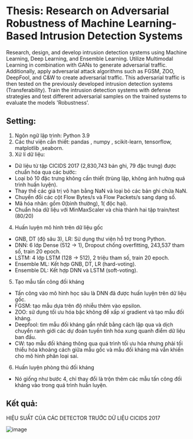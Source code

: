 # Thesis: Research on Adversarial Robustness of Machine Learning-Based Intrusion Detection Systems


Research, design, and develop intrusion detection systems using Machine Learning, Deep Learning, and Ensemble Learning.
Utilize Multimodal Learning in combination with GANs to generate adversarial traffic. Additionally, apply adversarial attack algorithms such as FGSM, ZOO, DeepFool, and C&W to create adversarial traffic.
This adversarial traffic is then tested on the previously developed intrusion detection systems (Transferability).
Train the intrusion detection systems with defense strategies and test different adversarial samples on the trained systems to evaluate the models 'Robustness’.


## Setting:
1.	Ngôn ngữ lập trình: Python 3.9
2.	Các thư viện cần thiết: pandas , numpy , scikit-learn,  tensorflow,  matplotlib ,seaborn.
3.	Xử lí dữ liệu: 
-	Dữ liệu từ tập CICIDS 2017 (2,830,743 bản ghi, 79 đặc trưng) được chuẩn hóa qua các bước:
-	Loại bỏ 10 đặc trưng không cần thiết (trùng lặp, không ảnh hưởng quá trình huấn luyện).
-	Thay thế các giá trị vô hạn bằng NaN và loại bỏ các bản ghi chứa NaN.
-	Chuyển đổi các cột Flow Bytes/s và Flow Packets/s sang dạng số.
-	Mã hóa nhãn: gồm 0(bình thường), 1( độc hại).
-	Chuẩn hóa dữ liệu với MinMaxScaler và chia thành hai tập train/test (80/20)
4.	Huấn luyện mô hình trên dữ liệu gốc 
-	GNB, DT (độ sâu 3), LR: Sử dụng thư viện hỗ trợ trong Python.
-	DNN: 6 lớp Dense (512 → 1), Dropout chống overfitting, 243,537 tham số, train 20 epoch.
-	LSTM: 4 lớp LSTM (128 → 512), 2 triệu tham số, train 20 epoch.
-	Ensemble ML: Kết hợp GNB, DT, LR (hard-voting).
-	Ensemble DL: Kết hợp DNN và LSTM (soft-voting).
5.	Tạo mẫu tấn công đối kháng
-	Tấn công vào mô hình học sâu là DNN đã được huấn luyện trên dữ liệu gốc.
-	 FGSM: tạo mẫu dựa trên độ nhiễu thêm vào epsilon.
-	ZOO: sử dụng tối ưu hóa bậc không để xấp xỉ gradient và tạo mẫu đối kháng.
-	Deepfool: tìm mẫu đối kháng gần nhất bằng cách lặp qua và dịch chuyển ranh giới  các dự đoán tuyến tính hóa xung quanh điểm dữ liệu ban đầu.
-	CW: tạo mẫu đối kháng thông qua quá trình tối ưu hóa nhưng phải tối thiểu hóa khoảng cách giữa mẫu gốc và mẫu đối kháng mà vẫn khiến cho mô hình phân loại sai. 
6.	Huấn luyện phòng thủ đối kháng
-	Nó giống như bước 4, chỉ thay đổi là trộn thêm các mẫu tấn công đối kháng vào trong quá trình huấn luyện.


## Kết quả:
HIỆU SUẤT CỦA CÁC DETECTOR TRƯỚC DỮ LIỆU CICIDS 2017				
				
![image](https://github.com/user-attachments/assets/ed73f7b1-a42d-4077-9ac5-864f57600464)
